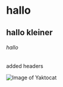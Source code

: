 # hallo

## hallo kleiner

###### hallo




added headers



![Image of Yaktocat](https://octodex.github.com/images/yaktocat.png)
